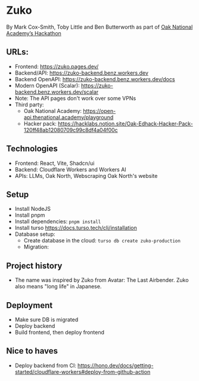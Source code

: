 # Zuko

By Mark Cox-Smith, Toby Little and Ben Butterworth as part of [Oak National Academy’s Hackathon](https://www.thenational.academy/blog/you-re-invited-to-our-hackathon)

## URLs:

- Frontend: https://zuko.pages.dev/
- Backend/API: https://zuko-backend.benz.workers.dev
- Backend OpenAPI: https://zuko-backend.benz.workers.dev/docs
- Modern OpenAPI (Scalar): https://zuko-backend.benz.workers.dev/scalar
- Note: The API pages don't work over some VPNs
- Third party:
  - Oak National Academy: https://open-api.thenational.academy/playground
  - Hacker pack: https://hacklabs.notion.site/Oak-Edhack-Hacker-Pack-120ff48ab12080709c99c8df4a04f00c

## Technologies

- Frontend: React, Vite, Shadcn/ui
- Backend: Cloudflare Workers and Workers AI
- APIs: LLMs, Oak North, Webscraping Oak North's website

## Setup

- Install NodeJS
- Install pnpm
- Install dependencies: `pnpm install`
- Install turso https://docs.turso.tech/cli/installation
- Database setup:
  - Create database in the cloud: `turso db create zuko-production`
  - Migration: 

## Project history

- The name was inspired by Zuko from Avatar: The Last Airbender. Zuko also means "long life" in Japanese.

## Deployment
- Make sure DB is migrated
- Deploy backend
- Build frontend, then deploy frontend

## Nice to haves
- Deploy backend from CI: https://hono.dev/docs/getting-started/cloudflare-workers#deploy-from-github-action
